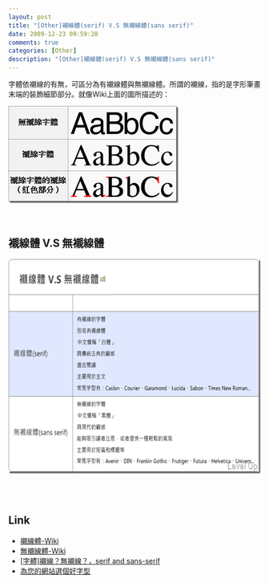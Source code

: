 ```yaml
---
layout: post
title: "[Other]襯線體(serif) V.S 無襯線體(sans serif)"
date: 2009-12-23 09:59:28
comments: true
categories: [Other]
description: "[Other]襯線體(serif) V.S 無襯線體(sans serif)"
---
```

<p />  <p>字體依襯線的有無，可區分為有襯線體與無襯線體。所謂的襯線，指的是字形筆畫末端的裝飾細節部分。就像Wiki上面的圖所描述的：</p>  <p><img style="border-right-width: 0px; display: inline; border-top-width: 0px; border-bottom-width: 0px; border-left-width: 0px" title="image" border="0" alt="image" src="\images\posts\12633\image_thumb.png" width="340" height="194" /></a>  </p>  <p> </p>  <h2>襯線體 V.S 無襯線體</h2>  <p><a href="http://files.dotblogs.com.tw/larrynung/0912/OtherV.S_13954/image_6.png" rel="lightbox"><img style="border-right-width: 0px; display: inline; border-top-width: 0px; border-bottom-width: 0px; border-left-width: 0px" title="image" border="0" alt="image" src="\images\posts\12633\image_thumb_2.png" width="644" height="428" /></a>  </p>  <p> </p>  <h2>Link</h2>  <ul>   <li><a href="http://zh.wikipedia.org/zh-tw/%E8%A1%AC%E7%BA%BF%E4%BD%93" target="_blank">襯線體-Wiki</a> </li>    <li><a href="http://zh.wikipedia.org/zh-tw/%E6%97%A0%E8%A1%AC%E7%BA%BF%E4%BD%93" target="_blank">無襯線體-Wiki</a> </li>    <li><a href="http://tdesign.tw/serif/" target="_blank">[字體]襯線？無襯線？，serif and sans-serif</a> </li>    <li><a href="http://jaichang2008.pixnet.net/blog/post/22688877" target="_blank">為您的網站選個好字型 </li> </ul>